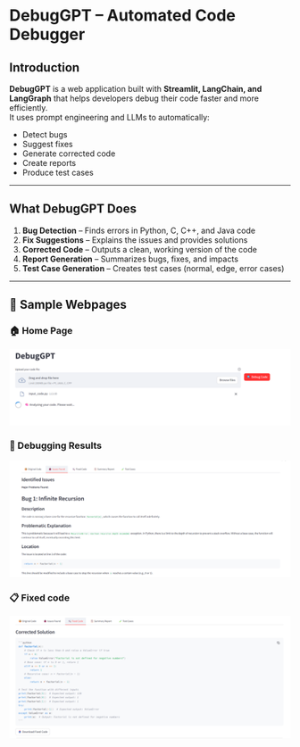 # DebugGPT – Automated Code Debugger   

##  Introduction   
**DebugGPT** is a web application built with **Streamlit, LangChain, and LangGraph** that helps developers debug their code faster and more efficiently.  
It uses prompt engineering and LLMs to automatically:  
- Detect bugs  
- Suggest fixes  
- Generate corrected code  
- Create reports  
- Produce test cases  

---

## What DebugGPT Does   
1. **Bug Detection** – Finds errors in Python, C, C++, and Java code   
2. **Fix Suggestions** – Explains the issues and provides solutions   
3. **Corrected Code** – Outputs a clean, working version of the code   
4. **Report Generation** – Summarizes bugs, fixes, and impacts   
5. **Test Case Generation** – Creates test cases (normal, edge, error cases)   

---

## 🔹 Sample Webpages  

### 🏠 Home Page  
![Home Page](images/input.png)  

### 🐞 Debugging Results  
![Debugging Results](images/result.png)  

### 📋 Fixed code
![Fixed code](images/fixed_code.png)  
